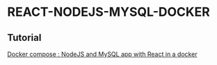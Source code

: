 # REACT-NODEJS-MYSQL-DOCKER 

Tutorial
---------

[Docker compose : NodeJS and MySQL app with React in a docker](http://www.bogotobogo.com/DevOps/Docker/Docker-React-Node-MySQL-App.php) 